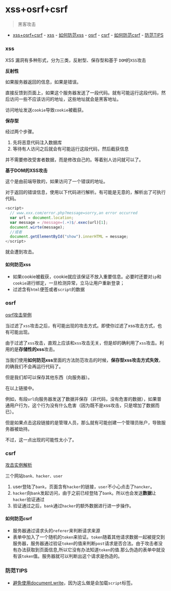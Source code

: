 # xss+osrf+csrf
> 黑客攻击

<!-- TOC -->

- [xss+osrf+csrf](#xssosrfcsrf)
        - [xss](#xss)
            - [如何防范xss](#如何防范xss)
        - [osrf](#osrf)
        - [csrf](#csrf)
            - [如何防范csrf](#如何防范csrf)
        - [防范TIPS](#防范tips)

<!-- /TOC -->

### xss

XSS 漏洞有多种形式，分为三类，反射型、保存型和基于 `DOM`的`XSS`攻击

**反射性**

如果服务器返回的信息，如果是错误。

直接反馈到页面上，如果这个服务器发送了一段代码。就有可能运行这段代码，然后访问一些不应该访问的地址，这些地址就会是黑客地址。

访问地址发送`cookie`导致`cookie`被截获。

**保存型**

经过两个步骤。

1. 先将恶意代码注入数据库
2. 等待有人访问之后就会有可能运行这段代码，然后截获信息

并不需要修改受害者数据，而是修改自己的。等着别人访问就可以了。

**基于DOM的XSS攻击**

这个是由前端导致的，如果访问了一个错误的地址。

对于返回的错误信息，使用以下代码进行解析。有可能是无意的，解析出了可执行代码。

```javascript
<script>
  // www.xxx.com/error.php?message=sorry,an error occurred
  var url = document.location;
  var message = /message=(.+)$/.exec(url)[1];
  document.wirte(message);
  //或者
  document.getElementById("show").innerHTML = message;
</script>
```

就会遭到攻击。

#### 如何防范xss

* 如果cookie被截获，cookie就应该保证不放入重要信息。必要时还要对`ip`和`cookie`进行绑定，一旦检测异常，立马让用户重新登录；
* 过滤含有`html`便签或者`script`的数据

### osrf

[osrf攻击举例](http://www.91ri.org/6049.html)

当过滤了`xss`攻击之后，有可能出现的攻击方式。即使你过滤了xss攻击方式，也有可能出现。

由于过滤了`xss`攻击，直观上应该和`xss`攻击无关，但是却的确利用了`xss`攻击。利用的是**存储性的xss**攻击。

当我们使用**如何防范xss**里面的方法防范攻击的时候，**保存型xss攻击方式失效**，的确我们不会再运行代码了。

但是我们却可以保存其他东西（向服务器）。

在以上链接中。

例如，有段`url`向服务器发送了数据并保存（非代码，没有危害的数据），如果普通用户行为，这个行为没有什么危害（因为既不是xss攻击，只是增加了数据而已）。

但是如果点击这段链接的是管理人员，那么就有可能创建一个管理员账户，导致服务器被劫持。

不过，这一点出现的可能性太小了。

### csrf

[攻击实例解析](https://segmentfault.com/a/1190000007932293)

三个网站`bank、hacker、user`

1. user登陆了`bank`，页面含有`hacker`的链接，`user`不小心点击了`hancker`。
2. `hacker`向`bank`发起访问，由于之前已经登陆了`bank`。所以也会发送**数据**让`hacker`验证通过
3. 验证通过之后，`bank`通过`hacker`的额外数据进行进一步操作。

#### 如何防范csrf

* 服务器通过请求头的`referer`来判断请求来源
* 表单中加入了一个随机的`token`来验证。`token`随着其他请求数据一起被提交到服务器，服务器通过验证`token`的值来判断`post`请求是否合法。由于攻击者没有办法获取到页面信息,所以它没有办法知道`token`的值.那么伪造的表单中就没有该`token`值。服务器就可以判断出这个请求是伪造的。


### 防范TIPS

* [避免使用document.write](http://www.cnblogs.com/ziyunfei/p/5881426.html)，因为这么做是会加载`script`标签。